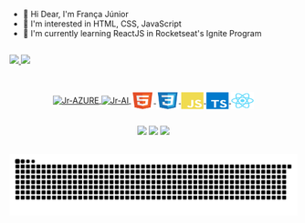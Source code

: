 - 👋 Hi Dear, I'm França Júnior
- 👀 I'm interested in HTML, CSS, JavaScript
- 🌱 I'm currently learning ReactJS in Rocketseat's Ignite Program

##


<div>
  <a href="https://github.com/francajr">
  <img height="130em" src="https://github-readme-stats.vercel.app/api?username=francajr&show_icons=true&theme=dracula&include_all_commits=true&count_private=true"/>
  <img height="130em" src="https://github-readme-stats.vercel.app/api/top-langs/?username=francajr&layout=compact&langs_count=7&theme=dracula"/>
</div>
  
  ##
  
  
<div style="display: inline_block" align="center"><br>
  <img align="center" alt="Jr-AZURE" height="50" width="60" src="https://cdn.jsdelivr.net/gh/devicons/devicon@latest/icons/azure/azure-original-wordmark.svg"/>
  <img align="center" alt="Jr-AI" height="40" width="40" src="https://img.icons8.com/color/48/artificial-intelligence.png" alt="artificial-intelligence"/>
  <img align="center" alt="Jr-HTML" height="30" width="40" src="https://raw.githubusercontent.com/devicons/devicon/master/icons/html5/html5-original.svg">
  <img align="center" alt="Jr-CSS" height="30" width="40" src="https://raw.githubusercontent.com/devicons/devicon/master/icons/css3/css3-original.svg">
  <img align="center" alt="Jr-Js" height="30" width="40" src="https://raw.githubusercontent.com/devicons/devicon/master/icons/javascript/javascript-plain.svg">
  <img align="center" alt="Jr-Ts" height="30" width="40" src="https://raw.githubusercontent.com/devicons/devicon/master/icons/typescript/typescript-plain.svg">
  <img align="center" alt="Jr-React" height="30" width="40" src="https://raw.githubusercontent.com/devicons/devicon/master/icons/react/react-original.svg">
</div>
  
  ##
 
<div align="center">
  <a href = "mailto:francajunior@gmail.com"><img src="https://img.shields.io/badge/-Gmail-%23333?style=for-the-badge&logo=gmail&logoColor=white" target="_blank"></a>
  <a href="https://www.linkedin.com/in/j%C3%BAnior-fran%C3%A7a-a8a000221/" target="_blank"><img src="https://img.shields.io/badge/-LinkedIn-%230077B5?style=for-the-badge&logo=linkedin&logoColor=white" target="_blank"></a> 
  <a href="https://instagram.com/junior_fafjr" target="_blank"><img src="https://img.shields.io/badge/-Instagram-%23E4405F?style=for-the-badge&logo=instagram&logoColor=white" target="_blank"></a>
  
  ##
 
  ![Snake animation](https://github.com/francajr/francajr/blob/output/github-contribution-grid-snake.svg)
 
</div>
